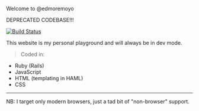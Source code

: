Welcome to @edmoremoyo


DEPRECATED CODEBASE!!!

[![Build Status](https://travis-ci.org/edmore/edmoremoyo.png)](https://travis-ci.org/edmore/edmoremoyo)

This website is my personal playground and will always be in dev mode.
> Coded in:
- Ruby (Rails)
- JavaScript
- HTML (templating in HAML)
- CSS

----------------------------------------------------------------------------
NB: I target only modern browsers, just a tad bit of "non-browser" support.
